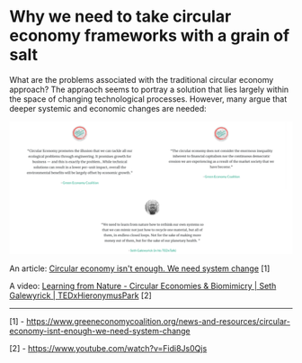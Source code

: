 # Why we need to take circular economy frameworks with a grain of salt
What are the problems associated with the traditional circular economy approach? The appraoch seems to portray a solution that lies largely within the space of changing technological processes. However, many argue that deeper systemic and economic changes are needed: 

![](media/CIRCULAR-ECON-D.png)

An article: [Circular economy isn't enough. We need system change](https://www.greeneconomycoalition.org/news-and-resources/circular-economy-isnt-enough-we-need-system-change) [1]


A video: [Learning from Nature - Circular Economies & Biomimicry | Seth Galewyrick | TEDxHieronymusPark](https://www.youtube.com/watch?v=Fidi8Js0Qjs) [2]




________
[1] - https://www.greeneconomycoalition.org/news-and-resources/circular-economy-isnt-enough-we-need-system-change

[2] - https://www.youtube.com/watch?v=Fidi8Js0Qjs